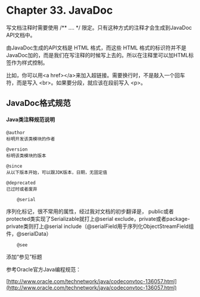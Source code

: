 # Chapter 33. JavaDoc

写文档注释时需要使用 /\*\* .... \*/ 限定。只有这种方式的注释才会生成到JavaDoc API文档中。

由JavaDoc生成的API文档是 HTML 格式，而这些 HTML 格式的标识符并不是 JavaDoc加的，而是我们在写注释的时候写上去的。所以在注释里可以加HTML标签作为样式控制。

比如，你可以用&lt;a href&gt;&lt;/a&gt;来加入超链接。需要换行时，不是敲入一个回车符，而是写入 &lt;br&gt;。如果要分段，就应该在段前写入 &lt;p&gt;。

## JavaDoc格式规范

#### Java类注释规范说明

```
@author
标明开发该类模块的作者
```

```
@version
标明该类模块的版本
```

```
@since
从以下版本开始，可以跟JDK版本，日期，无固定值
```



```
@deprecated
已过时或者废弃
```



```
    @serial
```

序列化标记，很不常用的属性，经过我对文档的初步翻译是， public或者protected类实现了Serializable就打上@serial exclude，private或者package-private类则打上@serial include（@serialField用于序列化ObjectStreamField组件，@serialData）

```
    @see
```

添加“参见”标题

参考Oracle官方Java编程规范：

[http://www.oracle.com/technetwork/java/codeconvtoc-136057.html](http://www.oracle.com/technetwork/java/codeconvtoc-136057.html)

